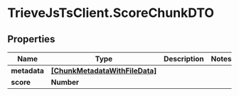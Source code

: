 # TrieveJsTsClient.ScoreChunkDTO

## Properties

Name | Type | Description | Notes
------------ | ------------- | ------------- | -------------
**metadata** | [**[ChunkMetadataWithFileData]**](ChunkMetadataWithFileData.md) |  | 
**score** | **Number** |  | 


